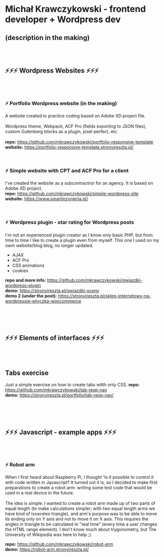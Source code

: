 # Michał Krawczykowski - frontend developer + Wordpress dev
## (description in the making)
<br><br>
## ⚡⚡⚡ Wordpress Websites ⚡⚡⚡
<br><br>
### ⚡ Portfolio Wordpress website (in the making)
A website created to practice coding based on Adobe XD project file.<br><br>
Wordpress theme, Webpack, ACF Pro (fields exporting to JSON files), custom Gutenberg blocks as a plugin, pixel perfect, etc.<br><br>
<strong>repo:</strong> https://github.com/mkrawczykowski/portfolio-responsive-template<br>
<strong>website:</strong> https://portfolio-responsive-template.stronyireszta.pl/
<br>
<br>
<br>
### ⚡ Simple website with CPT and ACF Pro for a client
I've created the website as a subcontractror for an agency. It is based on Adobe XD project.
<br>
<strong>repo:</strong> https://github.com/mkrawczykowski/simple-wordpress-site<br>
<strong>website:</strong> https://www.smartinzynieria.pl/
<br>
<br>
<br>
### ⚡ Wordpress plugin - star rating for Wordpress posts
I'm not an experienced plugin creator as I know only basic PHP, but from time to time I like to create a plugin even from myself. This one I used on my owm website/blog blog, no longer updated.
- AJAX
- ACF Pro
- CSS animations
- cookies

<strong>repo and more info:</strong> https://github.com/mkrawczykowski/gwiazdki-wordpress-plugin<br>
<strong>demo:</strong> https://stronyireszta.pl/gwiazdki-oceny<br>
<strong>demo 2 (under the post):</strong> https://stronyireszta.pl/sklep-internetowy-na-wordpressie-wtyczka-woocommerce
<br>
<br>
<br>
<br><br>
## ⚡⚡⚡ Elements of interfaces ⚡⚡⚡
<br><br>
## Tabs exercise
Just a simple exercise on how to create tabs witth only CSS.
**repo:** https://github.com/mkrawczykowski/tab-resp-nav<br>
**demo:** https://stronyireszta.pl/portfolio/tab-resp-nav/
<br>
<br>
<br>
<br><br>
## ⚡⚡⚡ Javascript - example apps ⚡⚡⚡
<br><br>
### ⚡ Robot arm
When I first heard about Raspberry Pi, I thought 'Is it possible to control it with code written in Javascript? It turned out it is, so I decided to make first preparations to create a robot arm: writing some test code that would be used in a real device in the future.<br><br>
The idea is simple: I wanted to create a robot arm made up of two parts of equal length (to make calculations simpler; with two equal length arms we have kind of isosceles triangle), and arm's purpose was to be able to move its ending only on Y axis and not to move it on X axis. This requires the angles in triangle to be calculated in "real time" (every time a user changes the HTML range element). I don't know much about trygonometry, but The University of Wikipedia was here to help ;).

<strong>repo:</strong> https://github.com/mkrawczykowski/robot-arm<br>
<strong>demo:</strong> https://robot-arm.stronyireszta.pl/
